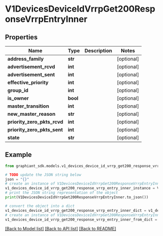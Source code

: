 # V1DevicesDeviceIdVrrpGet200ResponseVrrpEntryInner


## Properties

Name | Type | Description | Notes
------------ | ------------- | ------------- | -------------
**address_family** | **str** |  | [optional] 
**advertisement_rcvd** | **int** |  | [optional] 
**advertisement_sent** | **int** |  | [optional] 
**effective_priority** | **int** |  | [optional] 
**group_id** | **int** |  | [optional] 
**is_owner** | **bool** |  | [optional] 
**master_transition** | **int** |  | [optional] 
**new_master_reason** | **str** |  | [optional] 
**priority_zero_pkts_rcvd** | **int** |  | [optional] 
**priority_zero_pkts_sent** | **int** |  | [optional] 
**state** | **str** |  | [optional] 

## Example

```python
from graphiant_sdk.models.v1_devices_device_id_vrrp_get200_response_vrrp_entry_inner import V1DevicesDeviceIdVrrpGet200ResponseVrrpEntryInner

# TODO update the JSON string below
json = "{}"
# create an instance of V1DevicesDeviceIdVrrpGet200ResponseVrrpEntryInner from a JSON string
v1_devices_device_id_vrrp_get200_response_vrrp_entry_inner_instance = V1DevicesDeviceIdVrrpGet200ResponseVrrpEntryInner.from_json(json)
# print the JSON string representation of the object
print(V1DevicesDeviceIdVrrpGet200ResponseVrrpEntryInner.to_json())

# convert the object into a dict
v1_devices_device_id_vrrp_get200_response_vrrp_entry_inner_dict = v1_devices_device_id_vrrp_get200_response_vrrp_entry_inner_instance.to_dict()
# create an instance of V1DevicesDeviceIdVrrpGet200ResponseVrrpEntryInner from a dict
v1_devices_device_id_vrrp_get200_response_vrrp_entry_inner_from_dict = V1DevicesDeviceIdVrrpGet200ResponseVrrpEntryInner.from_dict(v1_devices_device_id_vrrp_get200_response_vrrp_entry_inner_dict)
```
[[Back to Model list]](../README.md#documentation-for-models) [[Back to API list]](../README.md#documentation-for-api-endpoints) [[Back to README]](../README.md)


